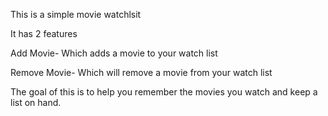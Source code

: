 This is a simple movie watchlsit

It has 2 features

Add Movie- Which adds a movie to your watch list

Remove Movie- Which will remove a movie from your watch list

The goal of this is to help you remember the movies you watch and keep a list on hand.
